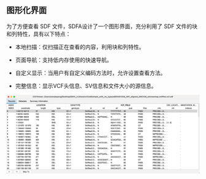 ## 图形化界面

为了方便查看 SDF 文件，SDFA设计了一个图形界面，充分利用了 SDF 文件的块和列特性，具有以下特点：

- 本地扫描：仅扫描正在查看的内容，利用块和列特性。

- 页面导航：支持低内存使用的快速导航。

- 自定义显示：当用户有自定义编码方法时，允许设置查看方法。

- 完整信息：显示VCF头信息、SV信息和文件大小的源信息。

![image-20250511144715582](./assets/image-20250511144715582.png)